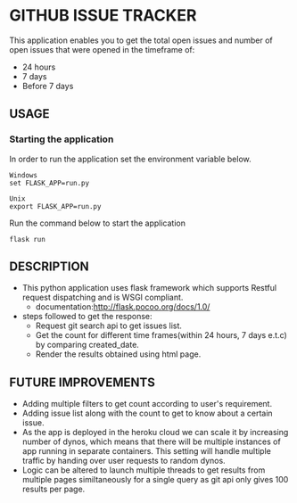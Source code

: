 # GITHUB ISSUE TRACKER

This application enables you to get the total open issues and number of open issues that were opened in the timeframe of:
* 24 hours
* 7 days
* Before 7 days

## USAGE

### Starting the application

In order to run the application set the environment variable below.
```
Windows
set FLASK_APP=run.py

Unix
export FLASK_APP=run.py
```
Run the command below to start the application
```
flask run
```

## DESCRIPTION

* This python application uses flask framework which supports Restful request dispatching and is WSGI compliant.
    * documentation:http://flask.pocoo.org/docs/1.0/
* steps followed to get the response:
    * Request git search api to get issues list.
    * Get the count for different time frames(within 24 hours, 7 days e.t.c) by comparing created_date.
    * Render the results obtained using html page.

## FUTURE IMPROVEMENTS 

* Adding multiple filters to get count according to user's requirement.
* Adding issue list along with the count to get to know about a certain issue.
* As the app is deployed in the heroku cloud we can scale it by increasing number of dynos,
  which means that there will be multiple instances of app running in separate containers.
  This setting will handle multiple traffic by handing over user requests to random dynos.
* Logic can be altered to launch multiple threads to get results from multiple pages similtaneously
  for a single query as git api only gives 100 results per page.
